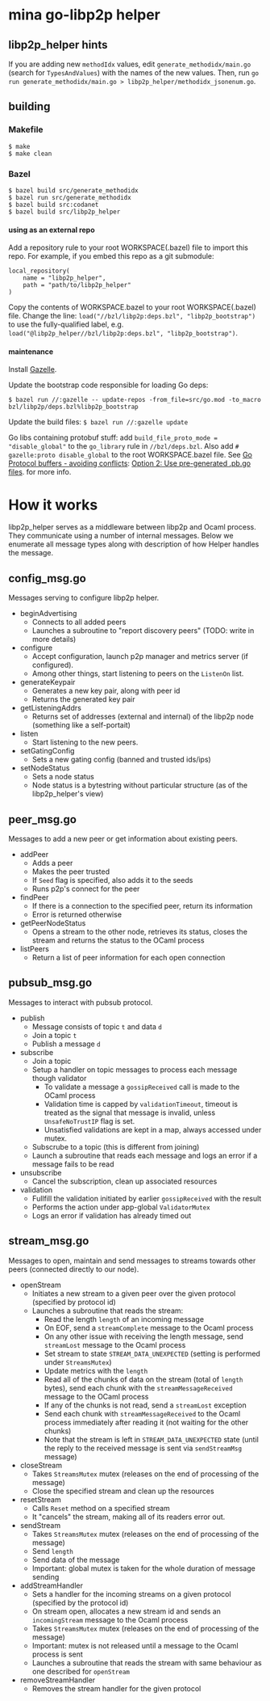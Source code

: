 # mina go-libp2p helper

## libp2p_helper hints

If you are adding new `methodIdx` values, edit `generate_methodidx/main.go`
(search for `TypesAndValues`) with the names of the new values. Then, run `go
run generate_methodidx/main.go > libp2p_helper/methodidx_jsonenum.go`.

## building

### Makefile

```
$ make
$ make clean
```

### Bazel

```
$ bazel build src/generate_methodidx
$ bazel run src/generate_methodidx
$ bazel build src:codanet
$ bazel build src/libp2p_helper
```

#### using as an external repo

Add a repository rule to your root WORKSPACE(.bazel) file to import this repo.  For example, if you embed this repo as a git submodule:

```
local_repository(
    name = "libp2p_helper",
    path = "path/to/libp2p_helper"
)
```

Copy the contents of WORKSPACE.bazel to your root WORKSPACE(.bazel)
file. Change the line: `load("//bzl/libp2p:deps.bzl",
"libp2p_bootstrap")` to use the fully-qualified label, e.g.
`load("@libp2p_helper//bzl/libp2p:deps.bzl", "libp2p_bootstrap")`.

#### maintenance

Install [Gazelle](https://github.com/bazelbuild/bazel-gazelle).

Update the bootstrap code responsible for loading Go deps:

`$ bazel run //:gazelle -- update-repos -from_file=src/go.mod -to_macro bzl/libp2p/deps.bzl%libp2p_bootstrap`

Update the build files: `$ bazel run //:gazelle update`

Go libs containing protobuf stuff: add `build_file_proto_mode =
"disable_global"` to the `go_library` rule in `//bzl/deps.bzl`. Also
add `# gazelle:proto disable_global` to the root WORKSPACE.bazel file.
See [Go Protocol buffers - avoiding
conflicts](https://github.com/bazelbuild/rules_go/blob/master/proto/core.rst#avoiding-conflicts): [Option 2: Use pre-generated .pb.go files](https://github.com/bazelbuild/rules_go/blob/master/proto/core.rst#option-2-use-pre-generated-pb-go-files).
for more info.

# How it works

libp2p_helper serves as a middleware between libp2p and Ocaml process. They communicate using a number of internal messages.
Below we enumerate all message types along with description of how Helper handles the message.

## config_msg.go

Messages serving to configure libp2p helper.

 * beginAdvertising
    * Connects to all added peers
    * Launches a subroutine to "report discovery peers" (TODO: write in more details)
 * configure
    * Accept configuration, launch p2p manager and metrics server (if configured).
    * Among other things, start listening to peers on the `ListenOn` list.
 * generateKeypair
    * Generates a new key pair, along with peer id
    * Returns the generated key pair
 * getListeningAddrs
    * Returns set of addresses (external and internal) of the libp2p node (something like a self-portait)
 * listen
    * Start listening to the new peers.
 * setGatingConfig
    * Sets a new gating config (banned and trusted ids/ips)
 * setNodeStatus
    * Sets a node status
    * Node status is a bytestring without particular structure (as of the libp2p_helper's view)

## peer_msg.go

Messages to add a new peer or get information about existing peers.

 * addPeer
    * Adds a peer
    * Makes the peer trusted
    * If `Seed` flag is specified, also adds it to the seeds
    * Runs p2p's connect for the peer
 * findPeer
    * If there is a connection to the specified peer, return its information
    * Error is returned otherwise
 * getPeerNodeStatus
    * Opens a stream to the other node, retrieves its status, closes the stream and returns the status to the OCaml process
 * listPeers
    * Return a list of peer information for each open connection

## pubsub_msg.go

Messages to interact with pubsub protocol.

 * publish
    * Message consists of topic `t` and data `d`
    * Join a topic `t`
    * Publish a message `d`
 * subscribe
    * Join a topic
    * Setup a handler on topic messages to process each message though validator
      * To validate a message a `gossipReceived` call is made to the OCaml process
      * Validation time is capped by `validationTimeout`, timeout is treated as the signal that message is invalid, unless `UnsafeNoTrustIP` flag is set.
      * Unsatisfied validations are kept in a map, always accessed under mutex.
    * Subscrube to a topic (this is different from joining)
    * Launch a subroutine that reads each message and logs an error if a message fails to be read
 * unsubscribe
    * Cancel the subscription, clean up associated resources
 * validation
    * Fullfill the validation initiated by earlier `gossipReceived` with the result
    * Performs the action under app-global `ValidatorMutex`
    * Logs an error if validation has already timed out

## stream_msg.go

Messages to open, maintain and send messages to streams towards other peers (connected directly to our node).

 * openStream
    * Initiates a new stream to a given peer over the given protocol (specified by protocol id)
    * Launches a subroutine that reads the stream:
      * Read the length `length` of an incoming message
      * On EOF, send a `streamComplete` message to the Ocaml process
      * On any other issue with receiving the length message, send `streamLost` message to the Ocaml process
      * Set stream to state `STREAM_DATA_UNEXPECTED` (setting is performed under `StreamsMutex`)
      * Update metrics with the `length`
      * Read all of the chunks of data on the stream (total of `length` bytes), send each chunk with the `streamMessageReceived` message to the OCaml process
      * If any of the chunks is not read, send a `streamLost` exception
      * Send each chunk with `streamMessageReceived` to the Ocaml process immediately after reading it (not waiting for the other chunks)
      * Note that the stream is left in `STREAM_DATA_UNEXPECTED` state (until the reply to the received message is sent via `sendStreamMsg` message)
 * closeStream
    * Takes `StreamsMutex` mutex (releases on the end of processing of the message)
    * Close the specified stream and clean up the resources
 * resetStream
    * Calls `Reset` method on a specified stream
    * It "cancels" the stream, making all of its readers
    error out.
 * sendStream
    * Takes `StreamsMutex` mutex (releases on the end of processing of the message)
    * Send `length`
    * Send data of the message
    * Important: global mutex is taken for the whole duration of message sending
 * addStreamHandler
    * Sets a handler for the incoming streams on a given protocol (specified by the protocol id)
    * On stream open, allocates a new stream id and sends an `incomingStream` message to the Ocaml process
    * Takes `StreamsMutex` mutex (releases on the end of processing of the message)
    * Important: mutex is not released until a message to the Ocaml process is sent
    * Launches a subroutine that reads the stream with same behaviour as one described for `openStream`
 * removeStreamHandler
    * Removes the stream handler for the given protocol
